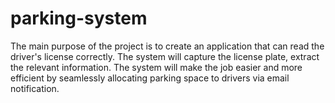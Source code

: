 # parking-system
The main purpose of the project is to create an application that can read the driver's license correctly.  The system will capture the license plate, extract the relevant information. The system will make the job easier and more efficient by seamlessly allocating parking space to drivers via email notification.
